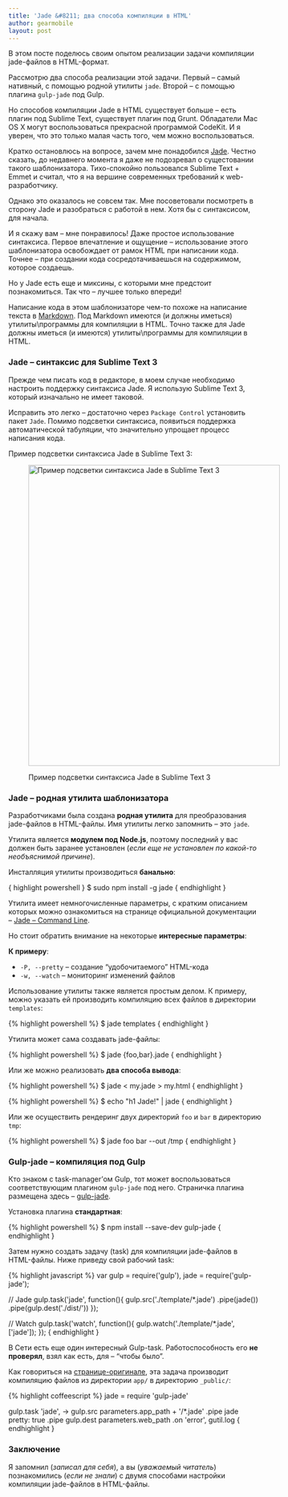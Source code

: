 ```yaml
---
title: 'Jade &#8211; два способа компиляции в HTML'
author: gearmobile
layout: post
---
```

В этом посте поделюсь своим опытом реализации задачи компиляции jade-файлов в HTML-формат.

Рассмотрю два способа реализации этой задачи. Первый &#8211; самый нативный, с помощью родной утилиты `jade`. Второй &#8211; с помощью плагина `gulp-jade` под Gulp.

Но способов компиляции Jade в HTML существует больше &#8211; есть плагин под Sublime Text, существует плагин под Grunt. Обладатели Mac OS X могут воспользоваться прекрасной программой CodeKit. И я уверен, что это только малая часть того, чем можно воспользоваться.

Кратко остановлюсь на вопросе, зачем мне понадобился [Jade][1]. Честно сказать, до недавнего момента я даже не подозревал о сущестовании такого шаблонизатора. Тихо-спокойно пользовался Sublime Text + Emmet и считал, что я на вершине современных требований к web-разработчику.

Однако это оказалось не совсем так. Мне посоветовали посмотреть в сторону Jade и разобраться с работой в нем. Хотя бы с синтаксисом, для начала.

И я скажу вам &#8211; мне понравилось! Даже простое использование синтаксиса. Первое впечатление и ощущение &#8211; использование этого шаблонизатора освобождает от рамок HTML при написании кода. Точнее &#8211; при создании кода сосредотачиваешься на содержимом, которое создаешь.

Но у Jade есть еще и миксины, с которыми мне предстоит познакомиться. Так что &#8211; лучшее только впереди!

Написание кода в этом шаблонизаторе чем-то похоже на написание текста в [Markdown][2]. Под Markdown имеются (и должны иметься) утилиты\программы для компиляции в HTML. Точно также для Jade должны иметься (и имеются) утилиты\программы для компиляции в HTML.

### Jade &#8211; синтаксис для Sublime Text 3

Прежде чем писать код в редакторе, в моем случае необходимо настроить поддержку синтаксиса Jade. Я использую Sublime Text 3, который изначально не имеет таковой.

Исправить это легко &#8211; достаточно через `Package Control` установить пакет `Jade`. Помимо подсветки синтаксиса, появиться поддержка автоматической табуляции, что значительно упрощает процесс написания кода.

Пример подсветки синтаксиса Jade в Sublime Text 3:<figure id="attachment_2024" style="width: 501px;" class="wp-caption aligncenter">

[<img src="http://localhost:7788/third/wp-content/uploads/2014/11/jade-501x600.png" alt="Пример подсветки синтаксиса Jade в Sublime Text 3" width="501" height="600" class="size-medium wp-image-2024" />][3]<figcaption class="wp-caption-text">Пример подсветки синтаксиса Jade в Sublime Text 3</figcaption></figure> 

### Jade &#8211; родная утилита шаблонизатора

Разработчиками была создана **родная утилита** для преобразования jade-файлов в HTML-файлы. Имя утилиты легко запомнить &#8211; это `jade`.

Утилита является **модулем под Node.js**, поэтому последний у вас должен быть заранее установлен (*если еще не установлен по какой-то необъяснимой причине*).

Инсталляция утилиты производиться **банально**:

{ highlight powershell }
  $ sudo npm install -g jade
{ endhighlight }

Утилита имеет немногочисленные параметры, с кратким описанием которых можно ознакомиться на странице официальной документации &#8211; [Jade &#8211; Command Line][4].

Но стоит обратить внимание на некоторые **интересные параметры**:

**К примеру**:

  * `-P, --pretty` &#8211; создание &#8220;удобочитаемого&#8221; HTML-кода
  * `-w, --watch` &#8211; мониторинг изменений файлов

Использование утилиты также является простым делом. К примеру, можно указать ей производить компиляцию всех файлов в директории `templates`:

{% highlight powershell %}
  $ jade templates
{ endhighlight }

Утилита может сама создавать jade-файлы:

{% highlight powershell %}
  $ jade {foo,bar}.jade
{ endhighlight }

Или же можно реализовать **два способа вывода**:

{% highlight powershell %}
  $ jade &lt; my.jade > my.html
{ endhighlight }

{% highlight powershell %}
  $ echo "h1 Jade!" | jade
{ endhighlight }

Или же осуществить рендеринг двух директорий `foo` и `bar` в директорию `tmp`:

{% highlight powershell %}
  $ jade foo bar --out /tmp
{ endhighlight }

### Gulp-jade &#8211; компиляция под Gulp

Кто знаком с task-manager&#8217;ом Gulp, тот может воспользоваться соответствующим плагином `gulp-jade` под него. Страничка плагина размещена здесь &#8211; [gulp-jade][5].

Установка плагина **стандартная**:

{% highlight powershell %}
  $ npm install --save-dev gulp-jade
{ endhighlight }

Затем нужно создать задачу (task) для компиляции jade-файлов в HTML-файлы. Ниже приведу свой рабочий task:

{% highlight javascript %}
  var gulp = require('gulp'),
  jade = require('gulp-jade');

  // Jade
  gulp.task('jade', function(){
    gulp.src('./template/*.jade')
      .pipe(jade())
      .pipe(gulp.dest('./dist/'))
  });

  // Watch
  gulp.task('watch', function(){
   gulp.watch('./template/*.jade',['jade']);
  });
{ endhighlight }

В Сети есть еще один интересный Gulp-task. Работоспособность его **не проверял**, взял как есть, для &#8211; &#8220;чтобы было&#8221;.

Как говориться на [странице-оригинале][6], эта задача производит компиляцию файлов из директории `app/` в директорию `_public/`:

{% highlight coffeescript %}
  jade = require 'gulp-jade'

  gulp.task 'jade', ->
    gulp.src parameters.app_path + '/*.jade'
    .pipe jade pretty: true
    .pipe gulp.dest parameters.web_path
    .on 'error', gutil.log
{ endhighlight }

### Заключение

Я запомнил (*записал для себя*), а вы (*уважаемый читатель*) познакомились (*если не знали*) с двумя способами настройки компиляции jade-файлов в HTML-файлы.

 [1]: http://jade-lang.com/ "Jade"
 [2]: http://localhost:7788/third/?p=717 "Язык Markdown - обзор редакторов для работы"
 [3]: http://localhost:7788/third/wp-content/uploads/2014/11/jade.png
 [4]: http://jade-lang.com/command-line/ "Jade - Command Line"
 [5]: https://www.npmjs.org/package/gulp-jade "gulp-jade"
 [6]: http://david.nowinsky.net/gulp-book/example/jade.html "Compiling Jade files"